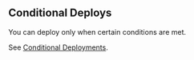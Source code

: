 ## Conditional Deploys

You can deploy only when certain conditions are met.

See [Conditional Deployments](/user/deployment-v2/conditional).
